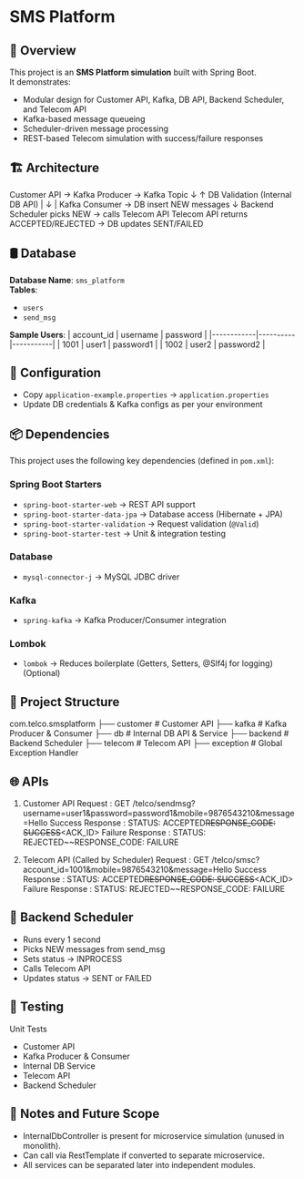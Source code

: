 # SMS Platform 

## 📌 Overview 
This project is an **SMS Platform simulation** built with Spring Boot.  
It demonstrates:
- Modular design for Customer API, Kafka, DB API, Backend Scheduler, and Telecom API
- Kafka-based message queueing
- Scheduler-driven message processing
- REST-based Telecom simulation with success/failure responses

## 🏗 Architecture

Customer API → Kafka Producer → Kafka Topic
↓ ↑
DB Validation (Internal DB API) |
↓ |
Kafka Consumer → DB insert NEW messages
↓
Backend Scheduler picks NEW → calls Telecom API
Telecom API returns ACCEPTED/REJECTED → DB updates SENT/FAILED

## 🛢 Database
**Database Name**: `sms_platform`  
**Tables**:
- `users`
- `send_msg`

**Sample Users**:
| account_id | username | password  |
|------------|----------|-----------|
| 1001       | user1    | password1 |
| 1002       | user2    | password2 |

## 🔑 Configuration
- Copy `application-example.properties` → `application.properties`
- Update DB credentials & Kafka configs as per your environment

## 📦 Dependencies
This project uses the following key dependencies (defined in `pom.xml`):

### **Spring Boot Starters**
- `spring-boot-starter-web` → REST API support
- `spring-boot-starter-data-jpa` → Database access (Hibernate + JPA)
- `spring-boot-starter-validation` → Request validation (`@Valid`)
- `spring-boot-starter-test` → Unit & integration testing

### **Database**
- `mysql-connector-j` → MySQL JDBC driver

### **Kafka**
- `spring-kafka` → Kafka Producer/Consumer integration

### **Lombok**
- `lombok` → Reduces boilerplate (Getters, Setters, @Slf4j for logging) (Optional)

## 📂 Project Structure

com.telco.smsplatform
├── customer       # Customer API
├── kafka          # Kafka Producer & Consumer
├── db             # Internal DB API & Service
├── backend        # Backend Scheduler
├── telecom        # Telecom API
├── exception      # Global Exception Handler

## 🌐 APIs
1. Customer API
Request :
   GET /telco/sendmsg?username=user1&password=password1&mobile=9876543210&message=Hello
Success Response :
   STATUS: ACCEPTED~~RESPONSE_CODE: SUCCESS~~<ACK_ID>
Failure Response :
   STATUS: REJECTED~~RESPONSE_CODE: FAILURE

2. Telecom API (Called by Scheduler)
Request :
   GET /telco/smsc?account_id=1001&mobile=9876543210&message=Hello
Success Response :
   STATUS: ACCEPTED~~RESPONSE_CODE: SUCCESS~~<ACK_ID>
Failure Response :
   STATUS: REJECTED~~RESPONSE_CODE: FAILURE

## 🔄 Backend Scheduler
- Runs every 1 second
- Picks NEW messages from send_msg
- Sets status → INPROCESS
- Calls Telecom API
- Updates status → SENT or FAILED

## 🧪 Testing
Unit Tests
- Customer API
- Kafka Producer & Consumer
- Internal DB Service
- Telecom API
- Backend Scheduler

## 📝 Notes and Future Scope

- InternalDbController is present for microservice simulation (unused in monolith).
- Can call via RestTemplate if converted to separate microservice.
- All services can be separated later into independent modules.
